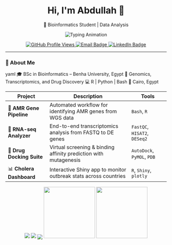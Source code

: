 <h1 align="center">Hi, I'm Abdullah 👋</h1>
<p align="center">
  🧬 Bioinformatics Student | Data Analysis
<p align="center">
  <img src="https://readme-typing-svg.herokuapp.com?font=Fira+Code&weight=500&size=20&pause=1000&color=4C9EFF&center=true&vCenter=true&width=600&height=40&lines=Passionate+about+genomics+%26+data+analysis;Working+on+AMR+%7C+RNA-seq+%7C+Docking+%26+Pipelines;Open+to+collaboration+on+bioinformatics+projects!" alt="Typing Animation" />
</p>

</p>

<p align="center">
  <a href="https://github.com/Abdullah-I-Ali">
    <img src="https://komarev.com/ghpvc/?username=Abdullah-I-Ali&style=flat-square" alt="GitHub Profile Views" />
  </a> 
  <a   <img src="https://readme-typing-svg.herokuapp.com?font=Fira+Code&size=20&pause=1000&color=4C9EFF&center=true&vCenter=true&width=435&lines=Passionate+about+genomics+%26+drug+design;Bioinformatics+%7C+Machine+Learning+%7C+Visualization;Let%27s+decode+life+together!+🧬" alt="Typing SVG" />

  </a>
  <a href="mailto:abdallahhashem832@gmail.com">
    <img src="https://img.shields.io/badge/Email-D14836?style=flat-square&logo=gmail&logoColor=white" alt="Email Badge" />
  </a>
  <a href="https://linkedin.com/in/abdullah-i-ali">
    <img src="https://img.shields.io/badge/LinkedIn-0A66C2?style=flat-square&logo=linkedin&logoColor=white" alt="LinkedIn Badge" />
  </a>
</p>

---

### 🚀 About Me

yaml
🎓 BSc in Bioinformatics – Benha University, Egypt
🧬 Genomics, Transcriptomics, and Drug Discovery
💻 R | Python | Bash 
📍 Cairo, Egypt

| Project                   | Description                                                      | Tools                        |
| ------------------------- | ---------------------------------------------------------------- | ----------------------------  |
| 🦠 **AMR Gene Pipeline**  | Automated workflow for identifying AMR genes from WGS data       | `Bash`, `R`                  |
| 🧬 **RNA-seq Analyzer**   | End-to-end transcriptomics analysis from FASTQ to DE genes       | `FastQC`, `HISAT2`, `DESeq2` |
| 💊 **Drug Docking Suite** | Virtual screening & binding affinity prediction with mutagenesis | `AutoDock`, `PyMOL`, `PDB`   |
| 📊 **Cholera Dashboard**  | Interactive Shiny app to monitor outbreak stats across countries | `R`, `Shiny`, `plotly`       |


<p align="center"> <img src="https://img.shields.io/badge/R-276DC3?style=for-the-badge&logo=r&logoColor=white" /> <img src="https://img.shields.io/badge/Python-3776AB?style=for-the-badge&logo=python&logoColor=white" /> <img src="https://img.shields.io/badge/Bash-121011?style=for-the-badge&logo=gnubash&logoColor=white"

<p align="center"> <img src="https://github-readme-stats.vercel.app/api?username=Abdullah-I-Ali&show_icons=true&theme=gruvbox" height="160"/> <img src="https://github-readme-stats.vercel.app/api/top-langs/?username=Abdullah-I-Ali&layout=compact&theme=gruvbox" height="160"/> </p>





